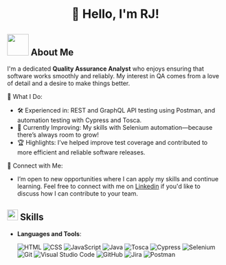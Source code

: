 <h1 align="center"><b>👋 Hello, I'm RJ! </b></h1>
	
## <picture><img src = "https://media.giphy.com/media/j2pOGeGYKe2xCCKwfi/giphy.gif" width = 50px></picture> **About Me**
I'm a dedicated <b>Quality Assurance Analyst</b> who enjoys ensuring that software works smoothly and reliably. My interest in QA comes from a love of detail and a desire to make things better.
<br>

 💼 What I Do:

- 🛠 Experienced in: REST and GraphQL API testing using Postman, and automation testing with Cypress and Tosca.
- 🚀 Currently Improving: My skills with Selenium automation—because there’s always room to grow!
- 🏆 Highlights: I’ve helped improve test coverage and contributed to more efficient and reliable software releases.

🔗 Connect with Me:
- I’m open to new opportunities where I can apply my skills and continue learning. Feel free to connect with me on [Linkedin](www.linkedin.com/in/rugvedi-jamgaonkar) if you'd like to discuss how I can contribute to your team.
  <br>

## 
## <img src="https://media2.giphy.com/media/QssGEmpkyEOhBCb7e1/giphy.gif?cid=ecf05e47a0n3gi1bfqntqmob8g9aid1oyj2wr3ds3mg700bl&rid=giphy.gif" width ="25"><b> Skills</b>

<p align="center">

- **Languages and Tools**:

   ![HTML](https://img.shields.io/badge/HTML5%20-%23E34F26.svg?style=for-the-badge&logo=html5&logoColor=white)
   ![CSS](https://img.shields.io/badge/CSS%20-%231572B6.svg?style=for-the-badge&logo=css3&logoColor=white)
   ![JavaScript](https://img.shields.io/badge/JavaScript%20-%23F7DF1E.svg?style=for-the-badge&logo=javascript&logoColor=black)
   ![Java](https://img.shields.io/badge/Java-red?style=for-the-badge&logo=openjdk&logoColor=white&color=darkred)
   ![Tosca](https://img.shields.io/badge/Tosca-3178C6.svg?style=for-the-badge&logo=tricentis&logoColor=white)
   ![Cypress](https://img.shields.io/badge/Cypress-4A4A55.svg?style=for-the-badge&logo=cypress&logoColor=white)
   ![Selenium](https://img.shields.io/badge/Selenium-43B02A.svg?style=for-the-badge&logo=selenium&logoColor=white)
   ![Git](https://img.shields.io/badge/git-%23F05033.svg?style=for-the-badge&logo=git&logoColor=white)
   ![Visual Studio Code](https://img.shields.io/badge/VS%20Code-0078d7.svg?style=for-the-badge&logo=visual-studio-code&logoColor=white)
   ![GitHub](https://img.shields.io/badge/github-%23121011.svg?style=for-the-badge&logo=github&logoColor=white)
   ![Jira](https://img.shields.io/badge/Jira-%230052CC.svg?style=for-the-badge&logo=jira&logoColor=white)
  ![Postman](https://img.shields.io/badge/postman-%23F05033.svg?style=for-the-badge&logo=postman&logoColor=white)


